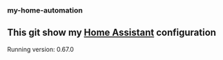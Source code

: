 ### my-home-automation
This git show my [Home Assistant](https://home-assistant.io/) configuration 
---
Running version: 0.67.0
